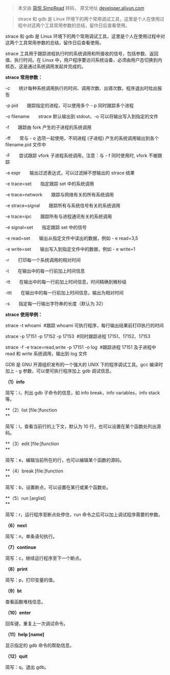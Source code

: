 > 本文由 [简悦 SimpRead](http://ksria.com/simpread/) 转码， 原文地址 [developer.aliyun.com](https://developer.aliyun.com/article/244324?spm=a2c6h.13813017.content3.3.53e96443vVe25m)

> strace 和 gdb 是 Linux 环境下的两个常用调试工具，这里是个人在使用过程中对这两个工具常用参数的总结，留作日后查看使用。

strace 和 gdb 是 Linux 环境下的两个常用调试工具，这里是个人在使用过程中对这两个工具常用参数的总结，留作日后查看使用。  

strace 工具用于跟踪进程执行时的系统调用和所接收的信号，包括参数、返回值、执行时间。在 Linux 中，用户程序要访问系统设备，必须由用户态切换到内核态，这是通过系统调用发起并完成的。

**strace 常用参数：**

-c　　统计每种系统调用执行的时间、调用次数、出错次数，程序退出时给出报告

-p pid　　跟踪指定的进程，可以使用多个 - p 同时跟踪多个进程

-o filename　　strace 默认输出到 stdout，-o 可以将输出写入到指定的文件

-f　　跟踪由 fork 产生的子进程的系统调用

-ff　　常与 - o 选项一起使用，不同进程 (子进程) 产生的系统调用输出到各个 filename.pid 文件中

-F　　尝试跟踪 vfork 子进程系统调用，注意：与 - f 同时使用时, vfork 不被跟踪

-e expr　　输出过滤表达式，可以过滤掉不想输出的 strace 结果

-e trace=set　　指定跟踪 set 中的系统调用

-e trace=network　　跟踪与网络有关的所有系统调用

-e strace=signal　　跟踪所有与系统信号有关的系统调用

-e trace=ipc　　跟踪所有与进程通讯有关的系统调用

-e signal=set　　指定跟踪 set 中的信号

-e read=set　　输出从指定文件中读出的数据，例如 - e read=3,5

-e write=set　　输出写入到指定文件中的数据，例如 - e write=1

-r　　打印每一个系统调用的相对时间

-t　　在输出中的每一行前加上时间信息

-tt　　在输出中的每一行前加上时间信息，时间精确到微秒级

-ttt　　在输出中的每一行前加上时间信息，输出为相对时间

-s　　指定每一行输出字符串的长度（默认为 32）

**strace 使用举例：**

strace -t whoami  #跟踪 whoami 可执行程序，每行输出结果前打印执行的时间

strace -p 17151 -p 17152 -p 17153  #同时跟踪进程 17151、17152、17153  

strace -f -e trace=read,write -p 17151 -o log  #跟踪进程 17151 及子进程中 read 和 write 系统调用，输出到 log 文件

GDB 是 GNU 开源组织发布的一个强大的 UNIX 下的程序调试工具。gcc 编译时加上 - g 参数，可以使可执行程序加上 gdb 调试信息。

**（1）info**

简写：i，列出 gdb 子命令的信息，如 info break，info variables，info stack 等。

**（2）list [file:]function  
**

简写：l，查看当前行的上下文，默认为 10 行，也可以设置在某个函数处列出源码。

**（3）edit [file:]function  
**

简写：e，编辑当前所在的行，也可以编辑某个函数的源码。

**（4）break [file:]function  
**

简写：b，设置断点，可以设置在某行或某个函数处。

**（5）run [arglist]  
**

简写：r，运行程序至断点处停住，run 命令之后可以加上调试程序需要的参数。

**（6）next**

简写：n，单条语句执行。

**（7）continue**

简写：c，继续运行程序至下一个断点。

**（8）print**

简写：p，打印变量的值。

**（9）bt**

查看函数堆栈信息。

**（10）enter**

回车键，重复上一次调试命令。

**（11）help [name]**

显示指定的 gdb 命令的帮助信息。

**（12）quit**

简写：q，退出 gdb。